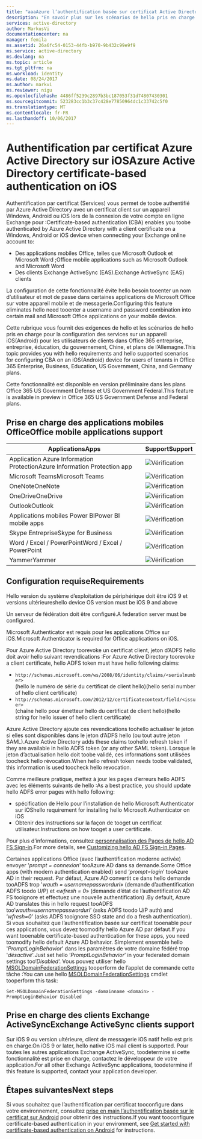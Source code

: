```yaml
---
title: "aaaAzure l’authentification basée sur certificat Active Directory sur iOS | Documents Microsoft"
description: "En savoir plus sur les scénarios de hello pris en charge et les exigences de hello pour la configuration de l’authentification basée sur certificat dans les solutions avec les appareils iOS"
services: active-directory
author: MarkusVi
documentationcenter: na
manager: femila
ms.assetid: 26a6fc54-0153-44fb-b970-9b432c99e9f9
ms.service: active-directory
ms.devlang: na
ms.topic: article
ms.tgt_pltfrm: na
ms.workload: identity
ms.date: 08/24/2017
ms.author: markvi
ms.reviewer: nigu
ms.openlocfilehash: 4486ff5239c2897b3bc187053f31d74807430301
ms.sourcegitcommit: 523283cc1b3c37c428e77850964dc1c33742c5f0
ms.translationtype: MT
ms.contentlocale: fr-FR
ms.lasthandoff: 10/06/2017
---
```

# <a name="azure-active-directory-certificate-based-authentication-on-ios"></a><span data-ttu-id="831d9-103">Authentification par certificat Azure Active Directory sur iOS</span><span class="sxs-lookup"><span data-stu-id="831d9-103">Azure Active Directory certificate-based authentication on iOS</span></span>

<span data-ttu-id="831d9-104">Authentification par certificat (Services) vous permet de toobe authentifié par Azure Active Directory avec un certificat client sur un appareil Windows, Android ou iOS lors de la connexion de votre compte en ligne Exchange pour :</span><span class="sxs-lookup"><span data-stu-id="831d9-104">Certificate-based authentication (CBA) enables you toobe authenticated by Azure Active Directory with a client certificate on a Windows, Android or iOS device when connecting your Exchange online account to:</span></span> 

* <span data-ttu-id="831d9-105">Des applications mobiles Office, telles que Microsoft Outlook et Microsoft Word ;</span><span class="sxs-lookup"><span data-stu-id="831d9-105">Office mobile applications such as Microsoft Outlook and Microsoft Word</span></span>   
* <span data-ttu-id="831d9-106">Des clients Exchange ActiveSync (EAS).</span><span class="sxs-lookup"><span data-stu-id="831d9-106">Exchange ActiveSync (EAS) clients</span></span> 

<span data-ttu-id="831d9-107">La configuration de cette fonctionnalité évite hello besoin tooenter un nom d’utilisateur et mot de passe dans certaines applications de Microsoft Office sur votre appareil mobile et de messagerie.</span><span class="sxs-lookup"><span data-stu-id="831d9-107">Configuring this feature eliminates hello need tooenter a username and password combination into certain mail and Microsoft Office applications on your mobile device.</span></span> 

<span data-ttu-id="831d9-108">Cette rubrique vous fournit des exigences de hello et les scénarios de hello pris en charge pour la configuration des services sur un appareil iOS(Android) pour les utilisateurs de clients dans Office 365 entreprise, entreprise, éducation, du gouvernement, Chine, et plans de l’Allemagne.</span><span class="sxs-lookup"><span data-stu-id="831d9-108">This topic provides you with hello requirements and hello supported scenarios for configuring CBA on an iOS(Android) device for users of tenants in Office 365 Enterprise, Business, Education, US Government, China, and Germany plans.</span></span>

<span data-ttu-id="831d9-109">Cette fonctionnalité est disponible en version préliminaire dans les plans Office 365 US Government Defense et US Government Federal.</span><span class="sxs-lookup"><span data-stu-id="831d9-109">This feature is available in preview in Office 365 US Government Defense and Federal plans.</span></span>




## <a name="office-mobile-applications-support"></a><span data-ttu-id="831d9-110">Prise en charge des applications mobiles Office</span><span class="sxs-lookup"><span data-stu-id="831d9-110">Office mobile applications support</span></span>

| <span data-ttu-id="831d9-111">Applications</span><span class="sxs-lookup"><span data-stu-id="831d9-111">Apps</span></span> | <span data-ttu-id="831d9-112">Support</span><span class="sxs-lookup"><span data-stu-id="831d9-112">Support</span></span> |
| --- | --- |
| <span data-ttu-id="831d9-113">Application Azure Information Protection</span><span class="sxs-lookup"><span data-stu-id="831d9-113">Azure Information Protection app</span></span> |![Vérification][1] |
| <span data-ttu-id="831d9-115">Microsoft Teams</span><span class="sxs-lookup"><span data-stu-id="831d9-115">Microsoft Teams</span></span> |![Vérification][1] |
| <span data-ttu-id="831d9-117">OneNote</span><span class="sxs-lookup"><span data-stu-id="831d9-117">OneNote</span></span> |![Vérification][1] |
| <span data-ttu-id="831d9-119">OneDrive</span><span class="sxs-lookup"><span data-stu-id="831d9-119">OneDrive</span></span> |![Vérification][1] |
| <span data-ttu-id="831d9-121">Outlook</span><span class="sxs-lookup"><span data-stu-id="831d9-121">Outlook</span></span> |![Vérification][1] |
| <span data-ttu-id="831d9-123">Applications mobiles Power BI</span><span class="sxs-lookup"><span data-stu-id="831d9-123">Power BI mobile apps</span></span> |![Vérification][1] |
| <span data-ttu-id="831d9-125">Skype Entreprise</span><span class="sxs-lookup"><span data-stu-id="831d9-125">Skype for Business</span></span> |![Vérification][1] |
| <span data-ttu-id="831d9-127">Word / Excel / PowerPoint</span><span class="sxs-lookup"><span data-stu-id="831d9-127">Word / Excel / PowerPoint</span></span> |![Vérification][1] |
| <span data-ttu-id="831d9-129">Yammer</span><span class="sxs-lookup"><span data-stu-id="831d9-129">Yammer</span></span> |![Vérification][1] |


## <a name="requirements"></a><span data-ttu-id="831d9-131">Configuration requise</span><span class="sxs-lookup"><span data-stu-id="831d9-131">Requirements</span></span> 

<span data-ttu-id="831d9-132">Hello version du système d’exploitation de périphérique doit être iOS 9 et versions ultérieures</span><span class="sxs-lookup"><span data-stu-id="831d9-132">hello device OS version must be iOS 9 and above</span></span> 

<span data-ttu-id="831d9-133">Un serveur de fédération doit être configuré.</span><span class="sxs-lookup"><span data-stu-id="831d9-133">A federation server must be configured.</span></span>  

<span data-ttu-id="831d9-134">Microsoft Authenticator est requis pour les applications Office sur iOS.</span><span class="sxs-lookup"><span data-stu-id="831d9-134">Microsoft Authenticator is required for Office applications on iOS.</span></span>  

<span data-ttu-id="831d9-135">Pour Azure Active Directory toorevoke un certificat client, jeton d’ADFS hello doit avoir hello suivant revendications :</span><span class="sxs-lookup"><span data-stu-id="831d9-135">For Azure Active Directory toorevoke a client certificate, hello ADFS token must have hello following claims:</span></span>  

* `http://schemas.microsoft.com/ws/2008/06/identity/claims/<serialnumber>`  
  <span data-ttu-id="831d9-136">(hello le numéro de série du certificat de client hello)</span><span class="sxs-lookup"><span data-stu-id="831d9-136">(hello serial number of hello client certificate)</span></span> 
* `http://schemas.microsoft.com/2012/12/certificatecontext/field/<issuer>`  
  <span data-ttu-id="831d9-137">(chaîne hello pour émetteur hello du certificat de client hello)</span><span class="sxs-lookup"><span data-stu-id="831d9-137">(hello string for hello issuer of hello client certificate)</span></span> 

<span data-ttu-id="831d9-138">Azure Active Directory ajoute ces revendications toohello actualiser le jeton si elles sont disponibles dans le jeton d’ADFS hello (ou tout autre jeton SAML).</span><span class="sxs-lookup"><span data-stu-id="831d9-138">Azure Active Directory adds these claims toohello refresh token if they are available in hello ADFS token (or any other SAML token).</span></span> <span data-ttu-id="831d9-139">Lorsque le jeton d’actualisation hello doit toobe validé, ces informations sont utilisées toocheck hello révocation.</span><span class="sxs-lookup"><span data-stu-id="831d9-139">When hello refresh token needs toobe validated, this information is used toocheck hello revocation.</span></span> 

<span data-ttu-id="831d9-140">Comme meilleure pratique, mettez à jour les pages d’erreurs hello ADFS avec les éléments suivants de hello :</span><span class="sxs-lookup"><span data-stu-id="831d9-140">As a best practice, you should update hello ADFS error pages with hello following:</span></span>

* <span data-ttu-id="831d9-141">spécification de Hello pour l’installation de hello Microsoft Authenticator sur iOS</span><span class="sxs-lookup"><span data-stu-id="831d9-141">hello requirement for installing hello Microsoft Authenticator on iOS</span></span>
* <span data-ttu-id="831d9-142">Obtenir des instructions sur la façon de tooget un certificat utilisateur.</span><span class="sxs-lookup"><span data-stu-id="831d9-142">Instructions on how tooget a user certificate.</span></span> 

<span data-ttu-id="831d9-143">Pour plus d’informations, consultez [personnalisation des Pages de hello AD FS Sign-in](https://technet.microsoft.com/library/dn280950.aspx).</span><span class="sxs-lookup"><span data-stu-id="831d9-143">For more details, see [Customizing hello AD FS Sign-in Pages](https://technet.microsoft.com/library/dn280950.aspx).</span></span>

<span data-ttu-id="831d9-144">Certaines applications Office (avec l’authentification moderne activée) envoyer '*prompt = connexion*' tooAzure AD dans sa demande.</span><span class="sxs-lookup"><span data-stu-id="831d9-144">Some Office apps (with modern authentication enabled) send ‘*prompt=login*’ tooAzure AD in their request.</span></span> <span data-ttu-id="831d9-145">Par défaut, Azure AD convertit ce dans hello demande tooADFS trop '*wauth = usernamepassworduri*» (demande d’authentification ADFS toodo U/P) et «*wfresh = 0*» (demande d’état de l’authentification AD FS tooignore et effectuez une nouvelle authentification) .</span><span class="sxs-lookup"><span data-stu-id="831d9-145">By default, Azure AD translates this in hello request tooADFS too‘*wauth=usernamepassworduri*’ (asks ADFS toodo U/P auth) and ‘*wfresh=0*’ (asks ADFS tooignore SSO state and do a fresh authentication).</span></span> <span data-ttu-id="831d9-146">Si vous souhaitez que l’authentification basée sur certificat tooenable pour ces applications, vous devez toomodify hello Azure AD par défaut.</span><span class="sxs-lookup"><span data-stu-id="831d9-146">If you want tooenable certificate-based authentication for these apps, you need toomodify hello default Azure AD behavior.</span></span> <span data-ttu-id="831d9-147">Simplement ensemble hello '*PromptLoginBehavior*' dans les paramètres de votre domaine fédéré trop '*désactivé*'.</span><span class="sxs-lookup"><span data-stu-id="831d9-147">Just set hello ‘*PromptLoginBehavior*’ in your federated domain settings too‘*Disabled*‘.</span></span> <span data-ttu-id="831d9-148">Vous pouvez utiliser hello [MSOLDomainFederationSettings](/powershell/module/msonline/set-msoldomainfederationsettings?view=azureadps-1.0) tooperform de l’applet de commande cette tâche :</span><span class="sxs-lookup"><span data-stu-id="831d9-148">You can use hello [MSOLDomainFederationSettings](/powershell/module/msonline/set-msoldomainfederationsettings?view=azureadps-1.0) cmdlet tooperform this task:</span></span>

`Set-MSOLDomainFederationSettings -domainname <domain> -PromptLoginBehavior Disabled`
  

## <a name="exchange-activesync-clients-support"></a><span data-ttu-id="831d9-149">Prise en charge des clients Exchange ActiveSync</span><span class="sxs-lookup"><span data-stu-id="831d9-149">Exchange ActiveSync clients support</span></span>
<span data-ttu-id="831d9-150">Sur iOS 9 ou version ultérieure, client de messagerie iOS natif hello est pris en charge.</span><span class="sxs-lookup"><span data-stu-id="831d9-150">On iOS 9 or later, hello native iOS mail client is supported.</span></span> <span data-ttu-id="831d9-151">Pour toutes les autres applications Exchange ActiveSync, toodetermine si cette fonctionnalité est prise en charge, contactez le développeur de votre application.</span><span class="sxs-lookup"><span data-stu-id="831d9-151">For all other Exchange ActiveSync applications, toodetermine if this feature is supported, contact your application developer.</span></span>  


## <a name="next-steps"></a><span data-ttu-id="831d9-152">Étapes suivantes</span><span class="sxs-lookup"><span data-stu-id="831d9-152">Next steps</span></span>

<span data-ttu-id="831d9-153">Si vous souhaitez que l’authentification par certificat tooconfigure dans votre environnement, consultez [prise en main l’authentification basée sur le certificat sur Android](active-directory-certificate-based-authentication-get-started.md) pour obtenir des instructions.</span><span class="sxs-lookup"><span data-stu-id="831d9-153">If you want tooconfigure certificate-based authentication in your environment, see [Get started with certificate-based authentication on Android](active-directory-certificate-based-authentication-get-started.md) for instructions.</span></span>


<!--Image references-->
[1]: ./media/active-directory-certificate-based-authentication-ios/ic195031.png
